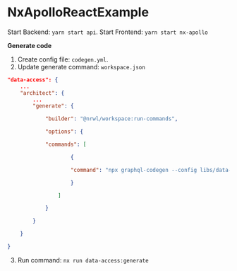 
# NxApolloReactExample

Start Backend: `yarn start api`.
Start Frontend: `yarn start nx-apollo`

**Generate code**

 1. Create config file: `codegen.yml`.
 2. Update generate command: `workspace.json`
 
```json
"data-access": {
	...
	"architect": {
		...
		"generate": {

			"builder": "@nrwl/workspace:run-commands",

			"options": {

			"commands": [

					{

					"command": "npx graphql-codegen --config libs/data-access/codegen.yml"

					}

				]

			}

		}

	}

}
```
 3. Run command: `nx run data-access:generate`

